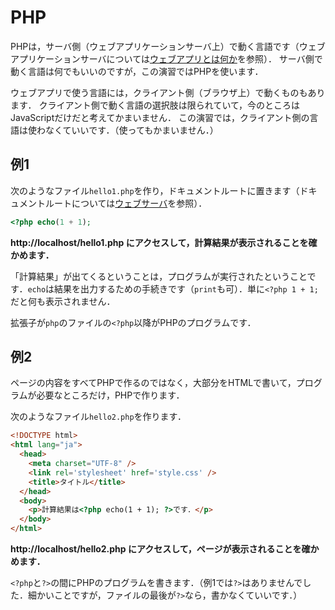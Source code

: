 # PHP

PHPは，サーバ側（ウェブアプリケーションサーバ上）で動く言語です（ウェブアプリケーションサーバについては[ウェブアプリとは何か](introduction.md)を参照）．
サーバ側で動く言語は何でもいいのですが，この演習ではPHPを使います．

ウェブアプリで使う言語には，クライアント側（ブラウザ上）で動くものもあります．
クライアント側で動く言語の選択肢は限られていて，今のところはJavaScriptだけだと考えてかまいません．
この演習では，クライアント側の言語は使わなくていいです．（使ってもかまいません．）

## 例1

次のようなファイル`hello1.php`を作り，ドキュメントルートに置きます（ドキュメントルートについては[ウェブサーバ](apache.md)を参照）．

```php
<?php echo(1 + 1);
```

**http://localhost/hello1.php にアクセスして，計算結果が表示されることを確かめます．**

「計算結果」が出てくるということは，プログラムが実行されたということです．`echo`は結果を出力するための手続きです（`print`も可）．単に`<?php 1 + 1;`だと何も表示されません．

拡張子が`php`のファイルの`<?php`以降がPHPのプログラムです．

## 例2

ページの内容をすべてPHPで作るのではなく，大部分をHTMLで書いて，プログラムが必要なところだけ，PHPで作ります．

次のようなファイル`hello2.php`を作ります．

```html
<!DOCTYPE html>
<html lang="ja">
  <head>
    <meta charset="UTF-8" />
    <link rel='stylesheet' href='style.css' />
    <title>タイトル</title>
  </head>
  <body>
    <p>計算結果は<?php echo(1 + 1); ?>です．</p>
  </body>
</html>
```

**http://localhost/hello2.php にアクセスして，ページが表示されることを確かめます．**

`<?php`と`?>`の間にPHPのプログラムを書きます．（例1では`?>`はありませんでした．細かいことですが，ファイルの最後が`?>`なら，書かなくていいです．）
